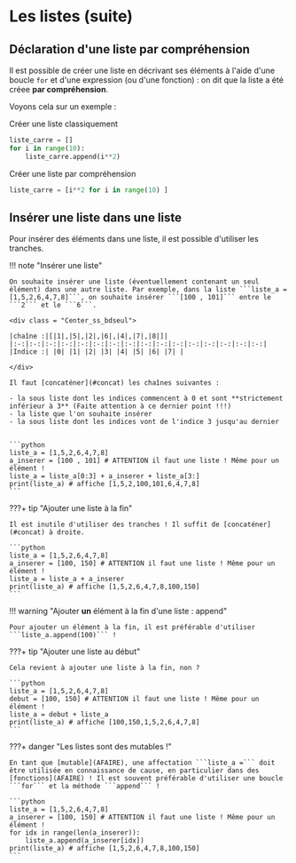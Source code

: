 # Les listes (suite)

## Déclaration d'une liste par compréhension

Il est possible de créer une liste en décrivant ses éléments à l'aide d'une boucle ```for``` et d'une expression (ou d'une fonction) : on dit que la liste a été créee **par compréhension**.

Voyons cela sur un exemple :

<div class="Cote_demi">

<div class="Center_txt"> Créer une liste classiquement </div>

```python
liste_carre = []
for i in range(10):
    liste_carre.append(i**2)
```

</div>

<div class="Cote_demi">

<div class="Center_txt"> Créer une liste par compréhension </div>

```python
liste_carre = [i**2 for i in range(10) ]
```
</div>


## Insérer une liste dans une liste

Pour insérer des éléments dans une liste, il est possible d'utiliser les tranches. <!--Lire et bien travailler les exemples suivants afin de bien les comprendre.-->

!!! note "Insérer une liste"

	On souhaite insérer une liste (éventuellement contenant un seul élément) dans une autre liste. Par exemple, dans la liste ```liste_a = [1,5,2,6,4,7,8]```, on souhaite insérer ```[100 , 101]``` entre le ```2``` et le ```6```.

	<div class = "Center_ss_bdseul">
	
	|chaîne :|[|1|,|5|,|2|,|6|,|4|,|7|,|8|]|
	|:-:|:-:|:-:|:-:|:-:|:-:|:-:|:-:|:-:|:-:|:-:|:-:|:-:|:-:|:-:|:-:|
	|Indice :| |0| |1| |2| |3| |4| |5| |6| |7| |

	</div>

	Il faut [concaténer](#concat) les chaînes suivantes :
	
	- la sous liste dont les indices commencent à 0 et sont **strictement inférieur à 3** (Faite attention à ce dernier point !!!)
	- la liste que l'on souhaite insérer
	- la sous liste dont les indices vont de l'indice 3 jusqu'au dernier
	

	```python
	liste_a = [1,5,2,6,4,7,8]
	a_inserer = [100 , 101] # ATTENTION il faut une liste ! Même pour un élément !
	liste_a = liste_a[0:3] + a_inserer + liste_a[3:]
	print(liste_a) # affiche [1,5,2,100,101,6,4,7,8]
	```

???+ tip "Ajouter une liste à la fin"

	Il est inutile d'utiliser des tranches ! Il suffit de [concaténer](#concat) à droite.

	```python
	liste_a = [1,5,2,6,4,7,8]
	a_inserer = [100, 150] # ATTENTION il faut une liste ! Même pour un élément !
	liste_a = liste_a + a_inserer
	print(liste_a) # affiche [1,5,2,6,4,7,8,100,150]
	```

!!! warning "Ajouter **un** élément à la fin d'une liste : append"

    Pour ajouter un élément à la fin, il est préférable d'utiliser ```liste_a.append(100)``` !

???+ tip "Ajouter une liste au début"

	Cela revient à ajouter une liste à la fin, non ?

	```python
	liste_a = [1,5,2,6,4,7,8]
	debut = [100, 150] # ATTENTION il faut une liste ! Même pour un élément !
	liste_a = debut + liste_a
	print(liste_a) # affiche [100,150,1,5,2,6,4,7,8]
	```

???+ danger "Les listes sont des mutables !"

    En tant que [mutable](AFAIRE), une affectation ```liste_a =``` doit être utilisée en connaissance de cause, en particulier dans des [fonctions](AFAIRE) ! Il est souvent préférable d'utiliser une boucle ```for``` et la méthode ```append``` !

	```python
	liste_a = [1,5,2,6,4,7,8]
	a_inserer = [100, 150] # ATTENTION il faut une liste ! Même pour un élément !
    for idx in range(len(a_inserer)):
	    liste_a.append(a_inserer[idx])
	print(liste_a) # affiche [1,5,2,6,4,7,8,100,150]
	```